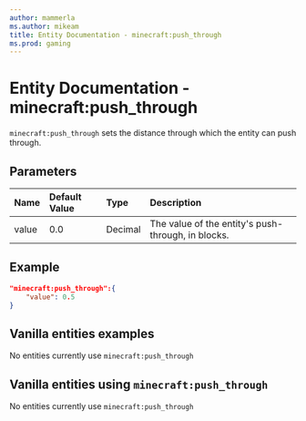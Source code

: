 ```yaml
---
author: mammerla
ms.author: mikeam
title: Entity Documentation - minecraft:push_through
ms.prod: gaming
---
```


# Entity Documentation -  minecraft:push_through

`minecraft:push_through` sets the distance through which the entity can push through.

## Parameters

|Name |Default Value  |Type  |Description  |
|:----------|:----------|:----------|:----------|
|value| 0.0| Decimal| The value of the entity's push-through, in blocks. |

## Example

```json
"minecraft:push_through":{
    "value": 0.5
}
```

## Vanilla entities examples

No entities currently use `minecraft:push_through`

## Vanilla entities using `minecraft:push_through`

No entities currently use `minecraft:push_through`
